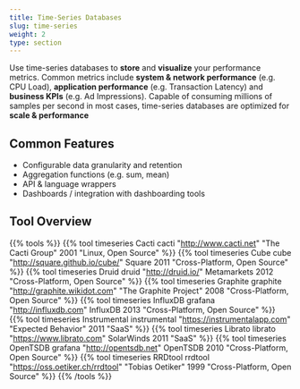 ```yaml
---
title: Time-Series Databases
slug: time-series
weight: 2
type: section
---
```

Use time-series databases to **store** and **visualize** your performance metrics. Common metrics include **system & network performance** (e.g. CPU Load), **application performance** (e.g. Transaction Latency) and **business KPIs** (e.g. Ad Impressions). Capable of consuming millions of samples per second in most cases, time-series databases are optimized for **scale & performance**

## Common Features
* Configurable data granularity and retention
* Aggregation functions (e.g. sum, mean)
* API & language wrappers
* Dashboards / integration with dashboarding tools

## Tool Overview
{{% tools %}}
  {{% tool timeseries Cacti         cacti "http://www.cacti.net"                "The Cacti Group"       2001  "Linux, Open Source" %}}
  {{% tool timeseries Cube          cube  "http://square.github.io/cube/"       Square                  2011  "Cross-Platform, Open Source" %}}
  {{% tool timeseries Druid         druid "http://druid.io/"                    Metamarkets             2012  "Cross-Platform, Open Source" %}}
  {{% tool timeseries Graphite      graphite "http://graphite.wikidot.com"      "The Graphite Project"  2008  "Cross-Platform, Open Source" %}}
  {{% tool timeseries InfluxDB      grafana "http://influxdb.com"               InfluxDB                2013  "Cross-Platform, Open Source" %}}
  {{% tool timeseries Instrumental  instrumental "https://instrumentalapp.com"  "Expected Behavior"     2011  "SaaS" %}}
  {{% tool timeseries Librato       librato "https://www.librato.com"           SolarWinds              2011  "SaaS" %}}
  {{% tool timeseries OpenTSDB      grafana "http://opentsdb.net"               OpenTSDB                2010  "Cross-Platform, Open Source" %}}
  {{% tool timeseries RRDtool       rrdtool "https://oss.oetiker.ch/rrdtool"    "Tobias Oetiker"        1999  "Cross-Platform, Open Source" %}}
{{% /tools %}}
